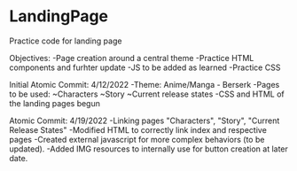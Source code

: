 # LandingPage
Practice code for landing page

Objectives:
-Page creation around a central theme
-Practice HTML components and furhter update
-JS to be added as learned
-Practice CSS

Initial Atomic Commit: 4/12/2022
-Theme: Anime/Manga - Berserk
-Pages to be used:
    ~Characters
    ~Story
    ~Current release states
-CSS and HTML of the landing pages begun

Atomic Commit: 4/19/2022
-Linking pages "Characters", "Story", "Current Release States"
-Modified HTML to correctly link index and respective pages
-Created external javascript for more complex behaviors (to be updated).
-Added IMG resources to internally use for button creation at later date.